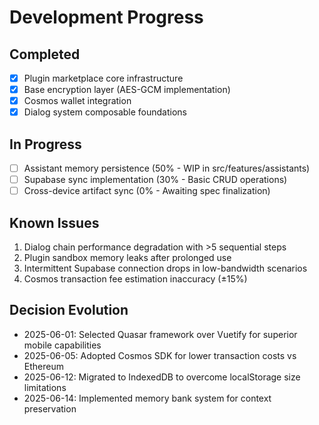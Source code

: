 # Development Progress

## Completed
- [x] Plugin marketplace core infrastructure
- [x] Base encryption layer (AES-GCM implementation)
- [x] Cosmos wallet integration
- [x] Dialog system composable foundations

## In Progress
- [ ] Assistant memory persistence (50% - WIP in src/features/assistants)
- [ ] Supabase sync implementation (30% - Basic CRUD operations)
- [ ] Cross-device artifact sync (0% - Awaiting spec finalization)

## Known Issues
1. Dialog chain performance degradation with >5 sequential steps
2. Plugin sandbox memory leaks after prolonged use
3. Intermittent Supabase connection drops in low-bandwidth scenarios
4. Cosmos transaction fee estimation inaccuracy (±15%)

## Decision Evolution
- 2025-06-01: Selected Quasar framework over Vuetify for superior mobile capabilities
- 2025-06-05: Adopted Cosmos SDK for lower transaction costs vs Ethereum
- 2025-06-12: Migrated to IndexedDB to overcome localStorage size limitations
- 2025-06-14: Implemented memory bank system for context preservation
